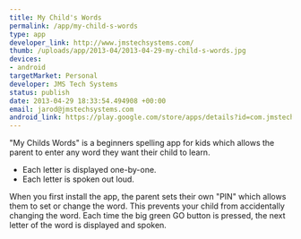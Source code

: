```yaml
--- 
title: My Child's Words
permalink: /app/my-child-s-words
type: app
developer_link: http://www.jmstechsystems.com/
thumb: /uploads/app/2013-04/2013-04-29-my-child-s-words.jpg
devices: 
- android
targetMarket: Personal
developer: JMS Tech Systems
status: publish
date: 2013-04-29 18:33:54.494908 +00:00
email: jarod@jmstechsystems.com
android_link: https://play.google.com/store/apps/details?id=com.jmstech.mychildswords
---
```


"My Childs Words" is a beginners spelling app for kids which allows the parent to enter any word they want their child to learn.
* Each letter is displayed one-by-one.
* Each letter is spoken out loud.

When you first install the app, the parent sets their own "PIN" which allows them to set or change the word. This prevents your child from accidentally changing the word.
Each time the big green GO button is pressed, the next letter of the word is displayed and spoken. 

